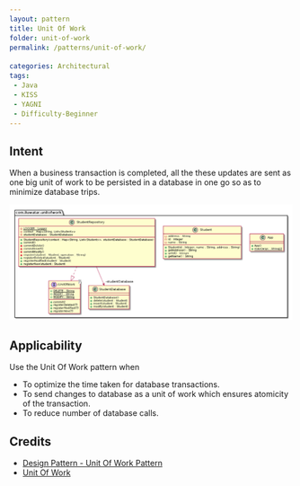 ```yaml
---
layout: pattern
title: Unit Of Work
folder: unit-of-work
permalink: /patterns/unit-of-work/

categories: Architectural
tags:
 - Java
 - KISS
 - YAGNI
 - Difficulty-Beginner
---
```


## Intent
When a business transaction is completed, all the these updates are sent as one 
  big unit of work to be persisted in a database in one go so as to minimize database trips. 

![alt text](etc/unit-of-work.urm.png "unit-of-work")

## Applicability
Use the Unit Of Work pattern when

* To optimize the time taken for database transactions.
* To send changes to database as a unit of work which ensures atomicity of the transaction.
* To reduce number of database calls.

## Credits

* [Design Pattern - Unit Of Work Pattern](https://www.codeproject.com/Articles/581487/Unit-of-Work-Design-Pattern)
* [Unit Of Work](https://martinfowler.com/eaaCatalog/unitOfWork.html)
